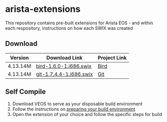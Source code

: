 # arista-extensions

This repository contains pre-built extensions for Arista EOS - and within each respository, instructions on how each SWIX was created

## Download

| Version | Download Link | Project Link |
| --- | --- | --- |
| 4.13.14M | [bird-1.6.0-1.i686.swix](swix/bird-1.6.0-1.swix) | [Bird](/choco-loo/arista-extensions/tree/master/bird) |
| 4.13.14M | [git-1.7.4.4-1.i686.swix](swix/git-1.7.4.4-1.swix) | [Git](/choco-loo/arista-extensions/tree/master/git) |

## Self Compile

 1. Download VEOS to serve as your disposable build environment
 1. Follow the instructions on [preparing your build environment](COMPILE_PREPARATION.md)
 1. Open the extension of your choice and follow the specific steps for build
